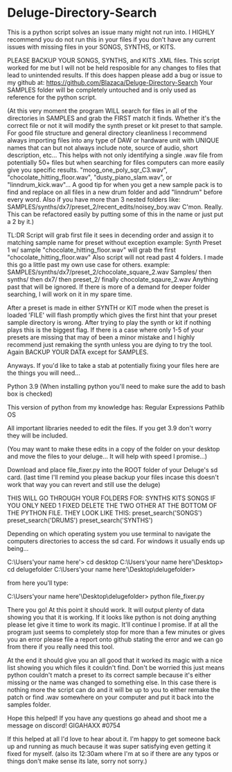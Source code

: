 # Deluge-Directory-Search

This is a python script solves an issue many might not run into.
I HIGHLY recommend you do not run this in your files if you don't have any current issues with missing files in
your SONGS, SYNTHS, or KITS.

PLEASE BACKUP YOUR SONGS, SYNTHS, and KITS .XML files.
This script worked for me but I will not be held resposible for any changes to files that lead to
unintended results. If this does happen please add a bug or issue to my github at:
https://github.com/Blazaca/Deluge-Directory-Search
Your SAMPLES folder will be completely untouched and is only used as reference for the python script.

(At this very moment the program WILL search for files in all of the directories in SAMPLES and grab the FIRST
match it finds. Whether it's the correct file or not it will modify the synth preset or kit preset to that
sample. For good file structure and general directory cleanliness I recommend always importing files into
any type of DAW or hardware unit with UNIQUE names that can but not always include note, source of audio,
short description, etc... This helps with not only identifying a single .wav file from potentially 50+ files
but when searching for files computers can more easily give you specific results. 
"moog_one_poly_sqr_C3.wav", "chocolate_hitting_floor.wav", "dusty_piano_slam.wav", or "linndrum_kick.wav"...
A good tip for when you get a new sample pack is to find and replace on all files in a new drum folder
and add "linndrum" before every word. Also if you have more than 3 nested folders like:
SAMPLES/synths/dx7/preset_2/recent_edits/noisey_boy.wav
C'mon. Really. This can be refactored easily by putting some of this in the name or just put a 2 by it.)

TL:DR
Script will grab first file it sees in decending order and assign it to matching sample name for preset without exception
example: Synth Preset 1 w/ sample "chocolate_hitting_floor.wav" will grab the first "chocolate_hitting_floor.wav"
Also script will not read past 4 folders. I made this go a little past my own use case for others.
example: SAMPLES/synths/dx7/preset_2/chocolate_square_2.wav
Samples/ then synths/ then dx7/ then preset_2/ finally chocolate_sqaure_2.wav
Anything past that will be ignored. If there is more of a demand for deeper folder searching,
I will work on it in my spare time.

After a preset is made in either SYNTH or KIT mode when the preset is loaded
'FILE' will flash promptly which gives the first hint that your preset sample directory is wrong.
After trying to play the synth or kit if nothing plays this is the biggest flag.
If there is a case where only 1-5 of your presets are missing that may of been a minor mistake and
I highly recommend just remaking the synth unless you are dying to try the tool.
Again BACKUP YOUR DATA except for SAMPLES.

Anyways. If you'd like to take a stab at potentially fixing your files here are the things you will need...

Python 3.9
(When installing python you'll need to make sure the add to bash box is checked)

This version of python from my knowledge has:
Regular Expressions
Pathlib
OS

All important libraries needed to edit the files.
If you get 3.9 don't worry they will be included.

(You may want to make these edits in a copy of the folder on your desktop and move the files to your deluge...
It will help with speed I promise...)

Download and place file_fixer.py into the ROOT folder of your Deluge's sd card.
(last time I'll remind you please backup your files incase this doesn't work that way you can revert and
still use the deluge)

THIS WILL GO THROUGH YOUR FOLDERS FOR:
SYNTHS
KITS
SONGS
IF YOU ONLY NEED 1 FIXED DELETE THE TWO OTHER AT THE BOTTOM OF THE PYTHON FILE.
THEY LOOK LIKE THIS:
preset_search('SONGS')
preset_search('DRUMS')
preset_search('SYNTHS')

Depending on which operating system you use terminal to navigate the computers directories to access the sd card.
For windows it usually ends up being...


C:\Users\'your name here'> cd desktop
C:\Users\'your name here'\Desktop> cd delugefolder
C:\Users\'your name here'\Desktop\delugefolder> 

from here you'll type:

C:\Users\'your name here'\Desktop\delugefolder> python file_fixer.py

There you go!
At this point it should work.
It will output plenty of data showing you that it is working.
If it looks like python is not doing anything please let give it time to work its magic. It'll continue I promise.
If at all the program just seems to completely stop for more than a few minutes or gives you an error please file
a report onto github stating the error and we can go from there if you really need this tool.

At the end it should give you an all good that it worked its magic with a nice list showing you which files it
couldn't find. Don't be worried this just means python couldn't match a preset to its correct sample because
it's either missing or the name was changed to something else. In this case there is nothing more the script can do
and it will be up to you to either remake the patch or find .wav somewhere on your computer and put it back into the
samples folder.

Hope this helped! If you have any questions go ahead and shoot me a message on discord!
GIGAHAXX #0754

If this helped at all I'd love to hear about it. I'm happy to get someone back up and running as much because it was
super satisfying even getting it fixed for myself.
(also its 12:30am where I'm at so if there are any typos or things don't make sense its late, sorry not sorry.)



